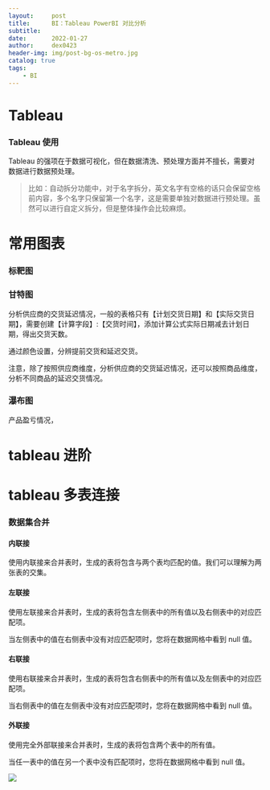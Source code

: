 ```yaml
---
layout:     post  
title:      BI：Tableau PowerBI 对比分析
subtitle:   
date:       2022-01-27
author:     dex0423
header-img: img/post-bg-os-metro.jpg
catalog: true
tags:
    - BI
---
```



# Tableau
### Tableau 使用

Tableau 的强项在于数据可视化，但在数据清洗、预处理方面并不擅长，需要对数据进行数据预处理。

>比如：自动拆分功能中，对于名字拆分，英文名字有空格的话只会保留空格前内容，多个名字只保留第一个名字，这是需要单独对数据进行预处理。虽然可以进行自定义拆分，但是整体操作会比较麻烦。


# 常用图表

### 标靶图

### 甘特图

分析供应商的交货延迟情况，一般的表格只有【计划交货日期】和【实际交货日期】，需要创建【计算字段】:【交货时间】，添加计算公式实际日期减去计划日期，得出交货天数。

通过颜色设置，分辨提前交货和延迟交货。

注意，除了按照供应商维度，分析供应商的交货延迟情况，还可以按照商品维度，分析不同商品的延迟交货情况。


### 瀑布图

产品盈亏情况，



# tableau 进阶

# tableau 多表连接

### 数据集合并

#### 内联接

使用内联接来合并表时，生成的表将包含与两个表均匹配的值。我们可以理解为两张表的交集。

#### 左联接

使用左联接来合并表时，生成的表将包含左侧表中的所有值以及右侧表中的对应匹配项。

当左侧表中的值在右侧表中没有对应匹配项时，您将在数据网格中看到 null 值。

#### 右联接

使用右联接来合并表时，生成的表将包含右侧表中的所有值以及左侧表中的对应匹配项。

当右侧表中的值在左侧表中没有对应匹配项时，您将在数据网格中看到 null 值。

#### 外联接

使用完全外部联接来合并表时，生成的表将包含两个表中的所有值。

当任一表中的值在另一个表中没有匹配项时，您将在数据网格中看到 null 值。





![]({{site.baseurl}}/img-post/fwq-1-1.jpg)

